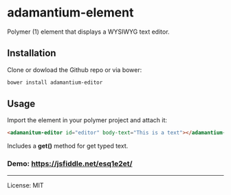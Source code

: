 # adamantium-element

Polymer (1) element that displays a WYSIWYG text editor.

## Installation

Clone or dowload the Github repo or via bower:

```bash
bower install adamantium-editor
```

## Usage

Import the element in your polymer project and attach it:

<!--
```
<custom-element-demo>
  <template>
    <link rel="import" href="adamantium-editor.html">
    <next-code-block></next-code-block>
  </template>
</custom-element-demo>
```
-->
```html
<adamanitum-editor id="editor" body-text="This is a text"></adamantium-editor>
```

Includes a **get()** method for get typed text.

### Demo: https://jsfiddle.net/esq1e2et/

---

License: MIT